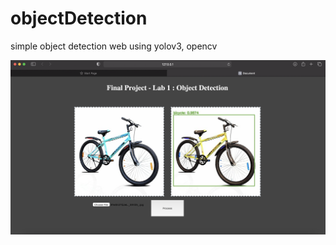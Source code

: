 # objectDetection
simple object detection web using yolov3, opencv

![Alt text](/Screenshot/scrshoot.png)
